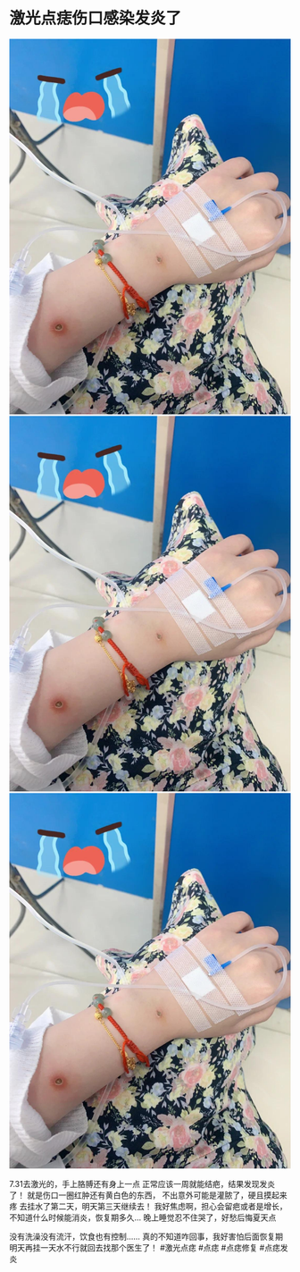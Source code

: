 # 激光点痣伤口感染发炎了

![](img/279a173f-6618-4213-9681-7f34bb3f6494.jpg)
![](img/73dd1dc8-a93b-49f1-9407-3d3c98fe30d4.jpg)
![](img/e94fb02b-cac4-41b3-98b4-0177852fd56c.jpg)

7.31去激光的，手上胳膊还有身上一点
正常应该一周就能结疤，结果发现发炎了！
就是伤口一圈红肿还有黄白色的东西，
不出意外可能是灌脓了，硬且摸起来疼
去挂水了第二天，明天第三天继续去！
我好焦虑啊，担心会留疤或者是增长，
不知道什么时候能消炎，恢复期多久…
晚上睡觉忍不住哭了，好愁后悔夏天点
 
没有洗澡没有流汗，饮食也有控制……
真的不知道咋回事，我好害怕后面恢复期
明天再挂一天水不行就回去找那个医生了！
#激光点痣 #点痣 #点痣修复 #点痣发炎